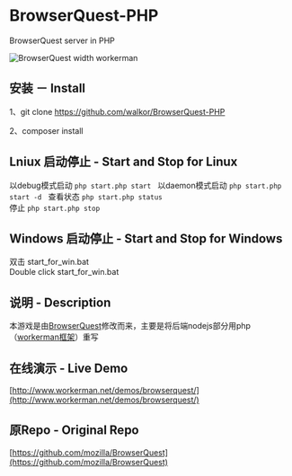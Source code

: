# BrowserQuest-PHP
BrowserQuest server in PHP

![BrowserQuest width workerman](https://github.com/walkor/BrowserQuest-PHP/blob/master/Web/img/screenshot.jpg?raw=true)

## 安装 － Install
1、git clone https://github.com/walkor/BrowserQuest-PHP

2、composer install 

## Lniux 启动停止 - Start and Stop for Linux
以debug模式启动 ```php start.php start```   
以daemon模式启动 ```php start.php start -d```  
查看状态 ```php start.php status```  
停止 ```php start.php stop``` 

## Windows 启动停止 - Start and Stop for Windows
双击 start_for_win.bat   
Double click start_for_win.bat

## 说明 - Description
本游戏是由[BrowserQuest](https://github.com/mozilla/BrowserQuest)修改而来，主要是将后端nodejs部分用php（[workerman框架](https://github.com/walkor/workerman)）重写

## 在线演示 - Live Demo
[http://www.workerman.net/demos/browserquest/](http://www.workerman.net/demos/browserquest/)

## 原Repo - Original Repo
[https://github.com/mozilla/BrowserQuest](https://github.com/mozilla/BrowserQuest)
